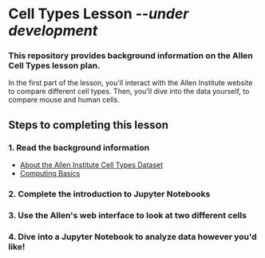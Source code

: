 # Cell Types Lesson <i>--under development</i>
### This repository provides background information on the Allen Cell Types lesson plan.
In the first part of the lesson, you'll interact with the Allen Institute website to compare different cell types. Then, you'll dive into the data yourself, to compare mouse and human cells.

## Steps to completing this lesson

### 1. Read the background information
* <a href="https://ajuavinett.github.io/CellTypesLesson/cell_types">About the Allen Institute Cell Types Dataset</a>
* <a href="https://ajuavinett.github.io/BIPN145/computing_basics">Computing Basics</a>

### 2. Complete the introduction to Jupyter Notebooks

### 3. Use the Allen's web interface to look at two different cells

### 4. Dive into a Jupyter Notebook to analyze data however you'd like!
